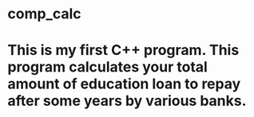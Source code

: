 # comp_calc



<h1> This is my first C++ program. This program calculates your total amount of education loan to repay after some years by various banks.</h1>

